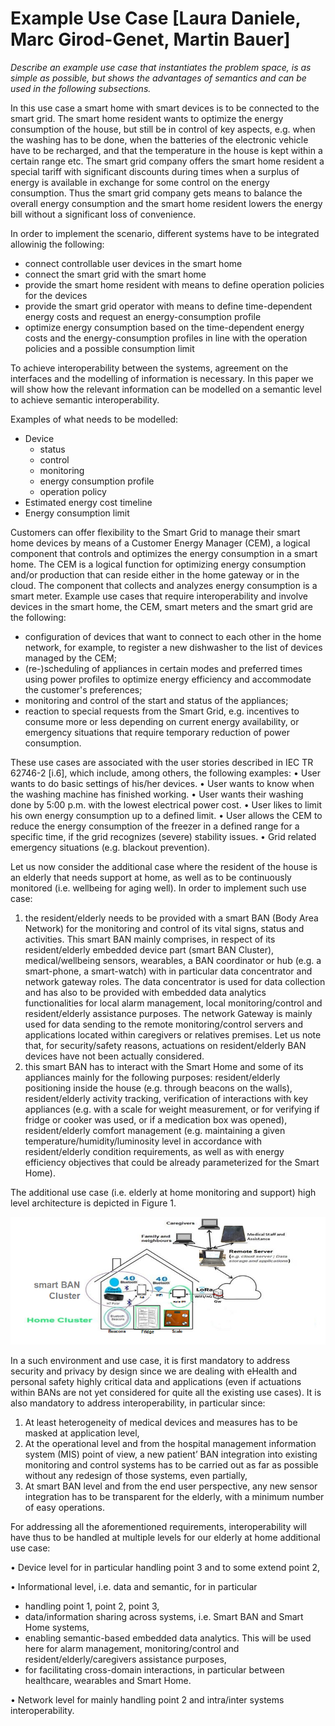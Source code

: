
# Example Use Case [Laura Daniele, Marc Girod-Genet, Martin Bauer]
*Describe an example use case that instantiates the problem space, is as simple as possible, but shows the advantages of semantics and can be used in the following subsections.*

In this use case a smart home with smart devices is to be connected to the smart grid. The smart home resident wants to optimize the energy consumption of the house, but still be in control of key aspects, e.g. when the washing has to be done, when the batteries of the electronic vehicle have to be recharged, and that the temperature in the house is kept within a certain range etc. The smart grid company offers the smart home resident a special tariff with significant discounts during times when a surplus of energy is available in exchange for some control on the energy consumption. Thus the smart grid company gets means to balance the overall energy consumption and the smart home resident lowers the energy bill without a significant loss of convenience.

In order to implement the scenario, different systems have to be integrated allowinig the following:
 * connect controllable user devices in the smart home
 * connect the smart grid with the smart home
 * provide the smart home resident with means to define operation policies for the devices
 * provide the smart grid operator with means to define time-dependent energy costs and request an energy-consumption profile
 * optimize energy consumption based on the time-dependent energy costs and the energy-consumption profiles in line with the operation policies and a possible consumption limit

To achieve interoperability between the systems, agreement on the interfaces and the modelling of information is necessary. In this paper we will show how the relevant information can be modelled on a semantic level to achieve semantic interoperability. 

Examples of what needs to be modelled:
 * Device 
   * status
   * control
   * monitoring
   * energy consumption profile
   * operation policy
 * Estimated energy cost timeline
 * Energy consumption limit

Customers can offer flexibility to the Smart Grid to manage their smart home devices by means of a Customer Energy Manager (CEM), a logical component that controls and optimizes the energy consumption in a smart home. The CEM is a logical function for optimizing energy consumption and/or production that can reside either in the home gateway or in the cloud. The component that collects and analyzes energy consumption is a smart meter. Example use cases that require interoperability and involve devices in the smart home, the CEM, smart meters and the smart grid are the following:
- configuration of devices that want to connect to each other in the home network, for example, to register a new dishwasher to the list of devices managed by the CEM;
- (re-)scheduling of appliances in certain modes and preferred times using power profiles to optimize energy efficiency and accommodate the customer's preferences;
- monitoring and control of the start and status of the appliances; 
- reaction to special requests from the Smart Grid, e.g. incentives to consume more or less depending on current energy availability, or emergency situations that require temporary reduction of power consumption. 

These use cases are associated with the user stories described in IEC TR 62746-2 [i.6], which include, among others, the following examples:
•	User wants to do basic settings of his/her devices.
•	User wants to know when the washing machine has finished working.
•	User wants their washing done by 5:00 p.m. with the lowest electrical power cost.
•	User likes to limit his own energy consumption up to a defined limit.
•	User allows the CEM to reduce the energy consumption of the freezer in a defined range for a specific time, if the grid recognizes (severe) stability issues.
•	Grid related emergency situations (e.g. blackout prevention).

Let us now consider the additional case where the resident of the house is an elderly that needs support at home, as well as to be continuously monitored (i.e. wellbeing for aging well). In order to implement such use case:
  1.	the resident/elderly needs to be provided with a smart BAN (Body Area Network) for the monitoring and control of its vital    signs, status and activities. This smart BAN mainly comprises, in respect of its resident/elderly embedded device part (smart BAN Cluster), medical/wellbeing sensors, wearables, a BAN coordinator or hub (e.g. a smart-phone, a smart-watch) with in particular data concentrator and network gateway roles. The data concentrator is used for data collection and has also to be provided with embedded data analytics functionalities for local alarm management, local monitoring/control and resident/elderly assistance purposes. The network Gateway is mainly used for data sending to the remote monitoring/control servers and applications located within caregivers or relatives premises. Let us note that, for security/safety reasons, actuations on resident/elderly BAN devices have not been actually considered. 
  2.	this smart BAN has to interact with the Smart Home and some of its appliances mainly for the following purposes: resident/elderly positioning inside the house (e.g. through beacons on the walls), resident/elderly activity tracking, verification of interactions with key appliances (e.g. with a scale for weight measurement, or for verifying if fridge or cooker was used, or if a medication box was opened), resident/elderly comfort management (e.g. maintaining a given temperature/humidity/luminosity level in accordance with resident/elderly condition requirements, as well as with energy efficiency objectives that could be already parameterized for the Smart Home).

The additional use case (i.e. elderly at home monitoring and support) high level architecture is depicted in Figure 1.

![](../img/SemInteropElderlyHomeUseCase.png)

In a such environment and use case, it is first mandatory to address security and privacy by design since we are dealing with eHealth and personal safety highly critical data and applications (even if actuations within BANs are not yet considered for quite all the existing use cases). It is also mandatory to address interoperability, in particular since:
1.	At least heterogeneity of medical devices and measures has to be masked at application level,
2.	At the operational level and from the hospital management information system (MIS) point of view, a new patient’ BAN integration into existing monitoring and control systems has to be carried out as far as possible without any redesign of those systems, even partially,
3.	At smart BAN level and from the end user perspective, any new sensor integration has to be transparent for the elderly, with a minimum number of easy operations.

For addressing all the aforementioned requirements, interoperability will have thus to be handled at multiple levels for our elderly at home additional use case:

•	Device level for in particular handling point 3 and to some extend point 2,

•	Informational level, i.e. data and semantic, for in particular

 - handling point 1, point 2, point 3,
 - data/information sharing across systems, i.e. Smart BAN and Smart Home systems,
 - enabling semantic-based embedded data analytics. This will be used here for alarm management, monitoring/control and resident/elderly/caregivers assistance purposes,
 - for facilitating cross-domain interactions, in particular between healthcare, wearables and Smart Home.

•	Network level for mainly handling point 2 and intra/inter systems interoperability.
